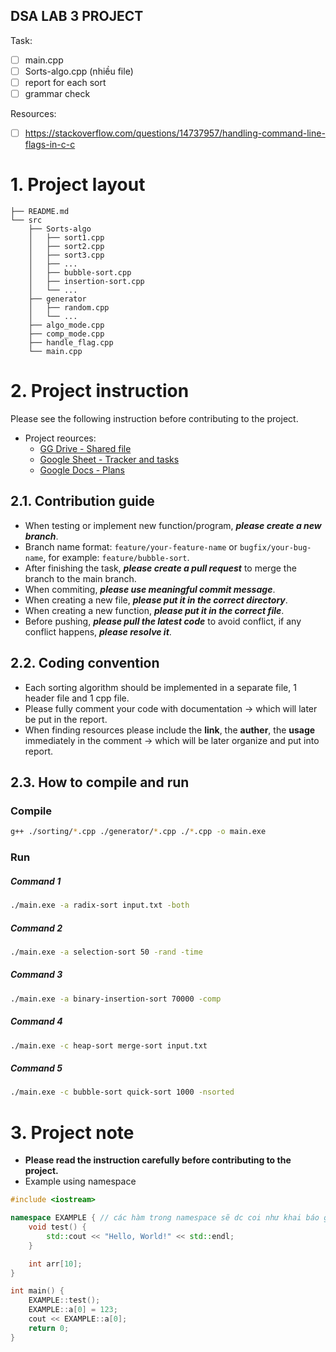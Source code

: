 DSA LAB 3 PROJECT
-----

Task:
- [ ] main.cpp
- [ ] Sorts-algo.cpp (nhiều file)
- [ ] report for each sort
- [ ] grammar check

Resources:
- [ ] https://stackoverflow.com/questions/14737957/handling-command-line-flags-in-c-c

# 1. Project layout

```
├── README.md
└── src
    ├── Sorts-algo
    │   ├── sort1.cpp
    │   ├── sort2.cpp
    │   ├── sort3.cpp
    │   ├── ...
    │   ├── bubble-sort.cpp
    │   ├── insertion-sort.cpp
    │   └── ...
    ├── generator
    │   ├── random.cpp
    │   └── ...
    ├── algo_mode.cpp
    ├── comp_mode.cpp
    ├── handle_flag.cpp
    └── main.cpp
```

# 2. Project instruction

Please see the following instruction before contributing to the project.

- Project reources:
  - [GG Drive - Shared file](https://drive.google.com/drive/folders/1ARHfGqGj3kW9vfU4NAgbxI0xlBNXLX6B)
  - [Google Sheet - Tracker and tasks](https://docs.google.com/spreadsheets/d/1jMFHndw8d01Gd_p4Hpa7Q8BHr0yV5d8feLV_-OxdTNg/edit?gid=0#gid=0)
  - [Google Docs - Plans](https://docs.google.com/document/d/17BnA6_zkislC-q6fEvfqG6uKU3U3m12dr-STX8jEvsc/edit)

## 2.1. Contribution guide
- When testing or implement new function/program, ***please create a new branch***.
- Branch name format: `feature/your-feature-name` or `bugfix/your-bug-name`, for example: `feature/bubble-sort`.
- After finishing the task, ***please create a pull request*** to merge the branch to the main branch.
- When commiting, ***please use meaningful commit message***.
- When creating a new file, ***please put it in the correct directory***.
- When creating a new function, ***please put it in the correct file***.
- Before pushing, ***please pull the latest code*** to avoid conflict, if any conflict happens, ***please resolve it***.

## 2.2. Coding convention

- Each sorting algorithm should be implemented in a separate file, 1 header file and 1 cpp file.
- Please fully comment your code with documentation -> which will later be put in the report.
- When finding resources please include the **link**, the **auther**, the **usage** immediately in the comment -> which will be later organize and put into report.

## 2.3. How to compile and run

### Compile
```bash
g++ ./sorting/*.cpp ./generator/*.cpp ./*.cpp -o main.exe
```

### Run
##### Command 1
```bash
./main.exe -a radix-sort input.txt -both
```

##### Command 2
```bash
./main.exe -a selection-sort 50 -rand -time
```

##### Command 3
```bash
./main.exe -a binary-insertion-sort 70000 -comp
```

##### Command 4
```bash
./main.exe -c heap-sort merge-sort input.txt
```

##### Command 5
```bash
./main.exe -c bubble-sort quick-sort 1000 -nsorted
```


# 3. Project note

- **Please read the instruction carefully before contributing to the project.**
- Example using namespace
```cpp
#include <iostream>

namespace EXAMPLE { // các hàm trong namespace sẽ dc coi như khai báo global, nhưng chỉ khác là muốn gọi thì phải có <tên namespace>::<tên hàm>
    void test() {
        std::cout << "Hello, World!" << std::endl;
    }

    int arr[10];
}

int main() {
    EXAMPLE::test();
    EXAMPLE::a[0] = 123;
    cout << EXAMPLE::a[0];
    return 0;
}
```